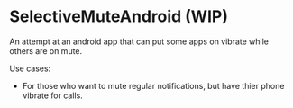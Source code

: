 # SelectiveMuteAndroid (WIP)
An attempt at an android app that can put some apps on vibrate while others are on mute.

Use cases:
  - For those who want to mute regular notifications, but have thier phone vibrate for calls.
